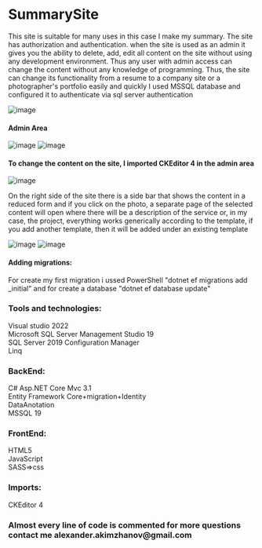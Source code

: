 # SummarySite

This site is suitable for many uses in this case I make my summary. 
The site has authorization and authentication. when the site is used as an admin it gives you 
the ability to delete, add, edit all content on the site without using any development environment. 
Thus any user with admin access can change the content without any knowledge of programming.
Thus, the site can change its functionality from a resume to a company site or a photographer's portfolio easily and quickly
I used MSSQL database and configured it to authenticate via sql server authentication 

![image](https://user-images.githubusercontent.com/75273945/153415306-bb9bdb9c-399f-4f7b-bded-d5975150abda.png)

<h4>Admin Area </h4>

![image](https://user-images.githubusercontent.com/75273945/153415633-1b2fe97c-e788-40f0-976f-c6049a1325c6.png)
![image](https://user-images.githubusercontent.com/75273945/153415525-fc57e822-ed46-4b23-a0ba-8849e4636a23.png)

<h4>To change the content on the site, I imported CKEditor 4 in the admin area</h4>

![image](https://user-images.githubusercontent.com/75273945/153415909-2023af84-1e7f-4cd3-9dd8-52fadf666e54.png)

On the right side of the site there is a side bar that shows the content in a reduced form and if you click on the photo,
a separate page of the selected content will open where there will be a description of the service or, in my case, the project,
everything works generically according to the template, if you add another template, then it will be added under an existing template

![image](https://user-images.githubusercontent.com/75273945/153416234-7687d3b2-2ac9-4878-8b3f-ca8ae76b8a96.png)
![image](https://user-images.githubusercontent.com/75273945/153416364-cb010eba-272c-4159-9368-e06089337b24.png)

<h4>Adding migrations:</h4>
For create my first migration i ussed PowerShell "dotnet ef migrations add _initial" and for create a database "dotnet ef database update"

<h3>Tools and technologies:</h3>
Visual studio 2022<br>
Microsoft SQL Server Management Studio 19<br>
SQL Server 2019 Configuration Manager<br>
Linq

<h3>BackEnd:</h3>
C# Asp.NET Core Mvc 3.1<br>
Entity Framework Core+migration+Identity<br>
DataAnotation<br>
MSSQL 19<br>

<h3>FrontEnd:</h3>
HTML5<br>
JavaScript<br>
SASS=>css<br>

<h3>Imports:</h3>
CKEditor 4<br>

<h3> Almost every line of code is commented for more questions contact me alexander.akimzhanov@gmail.com </h3>
